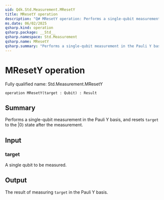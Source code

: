 ```yaml
---
uid: Qdk.Std.Measurement.MResetY
title: MResetY operation
description: "Q# MResetY operation: Performs a single-qubit measurement in the Pauli Y basis, and resets `target` to the |0⟩ state after the measurement."
ms.date: 06/02/2025
qsharp.kind: operation
qsharp.package: __Std__
qsharp.namespace: Std.Measurement
qsharp.name: MResetY
qsharp.summary: "Performs a single-qubit measurement in the Pauli Y basis, and resets `target` to the |0⟩ state after the measurement."
---
```


# MResetY operation

Fully qualified name: Std.Measurement.MResetY

```qsharp
operation MResetY(target : Qubit) : Result
```

## Summary
Performs a single-qubit measurement in the Pauli Y basis,
and resets `target` to the |0⟩ state after the measurement.

## Input
### target
A single qubit to be measured.

## Output
The result of measuring `target` in the Pauli Y basis.
